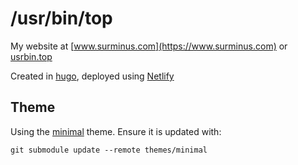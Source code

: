 # /usr/bin/top

My website at [www.surminus.com](https://www.surminus.com) or [usrbin.top](https://usrbin.top)

Created in [hugo](https://gohugo.io/), deployed using [Netlify](https://www.netlify.com)

## Theme

Using the [minimal](https://themes.gohugo.io/minimal/) theme. Ensure it is updated
with:

`git submodule update --remote themes/minimal`
